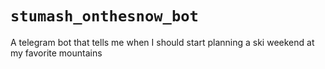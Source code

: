 # `stumash_onthesnow_bot`

A telegram bot that tells me when I should start planning a ski weekend at my favorite mountains
